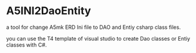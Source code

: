 # A5INI2DaoEntity
a tool for change A5mk ERD Ini file to DAO and Entiy csharp class files.

you can use the T4 template of visual studio to create Dao classes or Entiy classes with C#.

